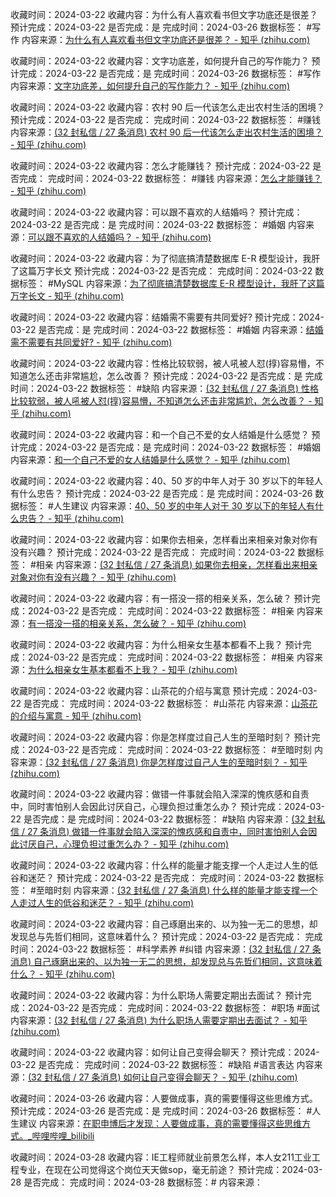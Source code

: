 
收藏时间：2024-03-22
收藏内容：为什么有人喜欢看书但文字功底还是很差？
预计完成：2024-03-22
是否完成：是
完成时间：2024-03-26
数据标签： #写作
内容来源：[为什么有人喜欢看书但文字功底还是很差？ - 知乎 (zhihu.com)](https://www.zhihu.com/question/37432828/answer/72667979)


收藏时间：2024-03-22
收藏内容：文字功底差，如何提升自己的写作能力？
预计完成：2024-03-22
是否完成：是
完成时间：2024-03-26
数据标签： #写作
内容来源：[文字功底差，如何提升自己的写作能力？ - 知乎 (zhihu.com)](https://www.zhihu.com/question/36472504/answer/67647225)


收藏时间：2024-03-22
收藏内容：农村 90 后一代该怎么走出农村生活的困境？
预计完成：2024-03-22
是否完成：
完成时间：2024-03-22
数据标签： #赚钱
内容来源：[(32 封私信 / 27 条消息) 农村 90 后一代该怎么走出农村生活的困境？ - 知乎 (zhihu.com)](https://www.zhihu.com/question/30222230/answer/47633804)


收藏时间：2024-03-22
收藏内容：怎么才能赚钱？
预计完成：2024-03-22
是否完成：
完成时间：2024-03-22
数据标签： #赚钱
内容来源：[怎么才能赚钱？ - 知乎 (zhihu.com)](https://zhuanlan.zhihu.com/p/683848104)

收藏时间：2024-03-22
收藏内容：可以跟不喜欢的人结婚吗？
预计完成：2024-03-22
是否完成：是
完成时间：2024-03-22
数据标签： #婚姻
内容来源：[可以跟不喜欢的人结婚吗？ - 知乎 (zhihu.com)](https://www.zhihu.com/question/61574215/answer/189877286)


收藏时间：2024-03-22
收藏内容：为了彻底搞清楚数据库 E-R 模型设计，我肝了这篇万字长文
预计完成：2024-03-22
是否完成：
完成时间：2024-03-22
数据标签： #MySQL
内容来源：[为了彻底搞清楚数据库 E-R 模型设计，我肝了这篇万字长文 - 知乎 (zhihu.com)](https://zhuanlan.zhihu.com/p/356216273)


收藏时间：2024-03-22
收藏内容：结婚需不需要有共同爱好?
预计完成：2024-03-22
是否完成：是
完成时间：2024-03-22
数据标签： #婚姻
内容来源：[结婚需不需要有共同爱好? - 知乎 (zhihu.com)](https://www.zhihu.com/question/425178994/answer/1519198914)


收藏时间：2024-03-22
收藏内容：性格比较软弱，被人吼被人怼(㨃)容易懵，不知道怎么还击非常尴尬，怎么改善？
预计完成：2024-03-22
是否完成：是
完成时间：2024-03-22
数据标签： #缺陷
内容来源：[(32 封私信 / 27 条消息) 性格比较软弱，被人吼被人怼(㨃)容易懵，不知道怎么还击非常尴尬，怎么改善？ - 知乎 (zhihu.com)](https://www.zhihu.com/question/316098654/answer/2306382501)


收藏时间：2024-03-22
收藏内容：和一个自己不爱的女人结婚是什么感觉？
预计完成：2024-03-22
是否完成：是
完成时间：2024-03-22
数据标签： #婚姻
内容来源：[和一个自己不爱的女人结婚是什么感觉？ - 知乎 (zhihu.com)](https://www.zhihu.com/question/24532200/answer/2151438626)


收藏时间：2024-03-22
收藏内容：40、50 岁的中年人对于 30 岁以下的年轻人有什么忠告？
预计完成：2024-03-22
是否完成：是
完成时间：2024-03-26
数据标签： #人生建议
内容来源：[40、50 岁的中年人对于 30 岁以下的年轻人有什么忠告？ - 知乎 (zhihu.com)](https://www.zhihu.com/question/23422821/answer/150133485)


收藏时间：2024-03-22
收藏内容：如果你去相亲，怎样看出来相亲对象对你有没有兴趣？
预计完成：2024-03-22
是否完成：
完成时间：2024-03-22
数据标签： #相亲
内容来源：[(32 封私信 / 27 条消息) 如果你去相亲，怎样看出来相亲对象对你有没有兴趣？ - 知乎 (zhihu.com)](https://www.zhihu.com/question/265325904/answer/297973519)


收藏时间：2024-03-22
收藏内容：有一搭没一搭的相亲关系，怎么破？
预计完成：2024-03-22
是否完成：
完成时间：2024-03-22
数据标签： #相亲
内容来源：[有一搭没一搭的相亲关系，怎么破？ - 知乎 (zhihu.com)](https://www.zhihu.com/question/489294019/answer/2143631679)


收藏时间：2024-03-22
收藏内容：为什么相亲女生基本都看不上我？
预计完成：2024-03-22
是否完成：
完成时间：2024-03-22
数据标签： #相亲
内容来源：[为什么相亲女生基本都看不上我？ - 知乎 (zhihu.com)](https://www.zhihu.com/question/451451825/answer/1874282184)


收藏时间：2024-03-22
收藏内容：山茶花的介绍与寓意
预计完成：2024-03-22
是否完成：
完成时间：2024-03-22
数据标签： #山茶花
内容来源：[山茶花的介绍与寓意 - 知乎 (zhihu.com)](https://zhuanlan.zhihu.com/p/609137522)


收藏时间：2024-03-22
收藏内容：你是怎样度过自己人生的至暗时刻？
预计完成：2024-03-22
是否完成：
完成时间：2024-03-22
数据标签： #至暗时刻
内容来源：[(32 封私信 / 27 条消息) 你是怎样度过自己人生的至暗时刻？ - 知乎 (zhihu.com)](https://www.zhihu.com/question/424578087/answer/2764672142)


收藏时间：2024-03-22
收藏内容：做错一件事就会陷入深深的愧疚感和自责中，同时害怕别人会因此讨厌自己，心理负担过重怎么办？
预计完成：2024-03-22
是否完成：是
完成时间：2024-03-22
数据标签： #缺陷
内容来源：[(32 封私信 / 27 条消息) 做错一件事就会陷入深深的愧疚感和自责中，同时害怕别人会因此讨厌自己，心理负担过重怎么办？ - 知乎 (zhihu.com)](https://www.zhihu.com/question/341293154/answer/798922596)


收藏时间：2024-03-22
收藏内容：什么样的能量才能支撑一个人走过人生的低谷和迷茫？
预计完成：2024-03-22
是否完成：
完成时间：2024-03-22
数据标签： #至暗时刻
内容来源：[(32 封私信 / 27 条消息) 什么样的能量才能支撑一个人走过人生的低谷和迷茫？ - 知乎 (zhihu.com)](https://www.zhihu.com/question/29064178/answer/45232559)


收藏时间：2024-03-22
收藏内容：自己琢磨出来的、以为独一无二的思想，却发现总与先哲们相同，这意味着什么？
预计完成：2024-03-22
是否完成：
完成时间：2024-03-22
数据标签： #科学素养 #纠错
内容来源：[(32 封私信 / 27 条消息) 自己琢磨出来的、以为独一无二的思想，却发现总与先哲们相同，这意味着什么？ - 知乎 (zhihu.com)](https://www.zhihu.com/question/640558539/answer/3372410027)


收藏时间：2024-03-22
收藏内容：为什么职场人需要定期出去面试？
预计完成：2024-03-22
是否完成：
完成时间：2024-03-22
数据标签： #职场 #面试 
内容来源：[(32 封私信 / 27 条消息) 为什么职场人需要定期出去面试？ - 知乎 (zhihu.com)](https://www.zhihu.com/question/626700685/answer/3260870876)


收藏时间：2024-03-22
收藏内容：如何让自己变得会聊天？
预计完成：2024-03-22
是否完成：
完成时间：2024-03-22
数据标签： #缺陷 #语言表达
内容来源：[(32 封私信 / 27 条消息) 如何让自己变得会聊天？ - 知乎 (zhihu.com)](https://www.zhihu.com/question/305279095/answer/3260465241)

收藏时间：2024-03-26
收藏内容：人要做成事，真的需要懂得这些思维方式。
预计完成：2024-03-26
是否完成：是
完成时间：2024-03-26
数据标签： #人生建议
内容来源：[在职申博后才发现：人要做成事，真的需要懂得这些思维方式。_哔哩哔哩_bilibili](https://www.bilibili.com/video/BV1nu4m1u7RS/?spm_id_from=333.1007.tianma.1-2-2.click&vd_source=081641abeed94aff322f0473e2c1773d)


收藏时间：2024-03-28
收藏内容：IE工程师就业前景怎么样，本人女211工业工程专业，在现在公司觉得这个岗位天天做sop，毫无前途？
预计完成：2024-03-28
是否完成：
完成时间：2024-03-28
数据标签：#
内容来源：

